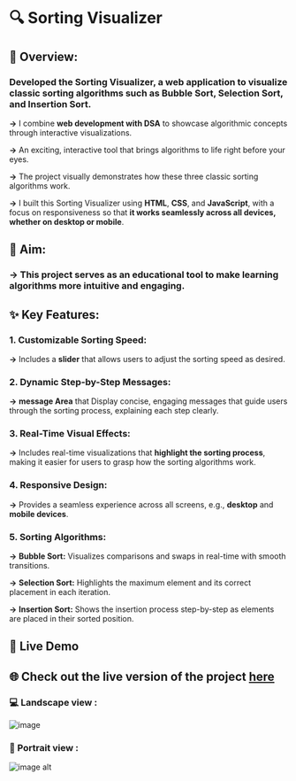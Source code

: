 # 🔍 Sorting Visualizer 

## 📖 Overview:

### Developed the Sorting Visualizer, a web application to visualize classic sorting algorithms such as Bubble Sort, Selection Sort, and Insertion Sort.

**->** I combine **web development with DSA** to showcase algorithmic concepts through interactive visualizations.

**->** An exciting, interactive tool that brings algorithms to life right before your eyes.

**->** The project visually demonstrates how these three classic sorting algorithms work.

**->** I built this Sorting Visualizer using **HTML**, **CSS**, and **JavaScript**, with a focus on responsiveness so that **it works seamlessly across all devices, whether on desktop or mobile**.



## 🎯 Aim: 

### -> This project serves as an educational tool to make learning algorithms more intuitive and engaging.


## ✨ Key Features:

### 1. Customizable Sorting Speed: 
**->** Includes a **slider** that allows users to adjust the sorting speed as desired.

### 2. Dynamic Step-by-Step Messages: 
**->** **message Area** that Display concise, engaging messages that guide users through the sorting process, explaining each step clearly.

### 3. Real-Time Visual Effects: 
**->** Includes real-time visualizations that **highlight the sorting process**, making it easier for users to grasp how the sorting algorithms work.

### 4. Responsive Design: 
**->** Provides a seamless experience across all screens, e.g., **desktop** and **mobile devices**.

### 5. Sorting Algorithms:
**->** **Bubble Sort:** Visualizes comparisons and swaps in real-time with smooth transitions.

**->** **Selection Sort:** Highlights the maximum element and its correct placement in each iteration.

**->** **Insertion Sort:** Shows the insertion process step-by-step as elements are placed in their sorted position.


## 🚀 Live Demo

## 🌐 Check out the live version of the project [here](https://poojamukati12.github.io/Sorting-Visualizer/)

### 💻 Landscape view :
![image]()



### 📱 Portrait view : 

![image alt](https://github.com/user-attachments/assets/cae60936-f663-4abd-a2b7-bc981ff909f9)
